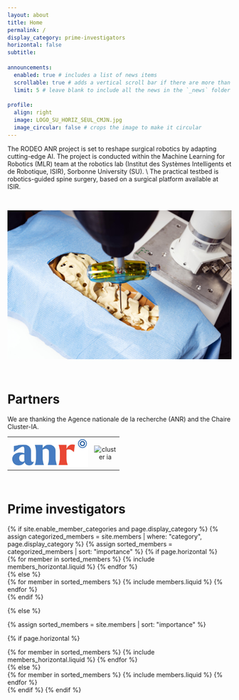 ```yaml
---
layout: about
title: Home
permalink: /
display_category: prime-investigators
horizontal: false
subtitle:

announcements:
  enabled: true # includes a list of news items
  scrollable: true # adds a vertical scroll bar if there are more than 3 news items
  limit: 5 # leave blank to include all the news in the `_news` folder

profile:
  align: right
  image: LOGO_SU_HORIZ_SEUL_CMJN.jpg
  image_circular: false # crops the image to make it circular
---
```


The RODEO ANR project is set to reshape surgical robotics by adapting cutting-edge AI. The project is conducted within the Machine Learning for Robotics (MLR) team at the robotics lab (Institut des Systèmes Intelligents et de Robotique, ISIR), Sorbonne University (SU). \\
The practical testbed is robotics-guided spine surgery, based on a surgical platform available at ISIR.

<br>

<p align="center">
  <img style="text-align: center; max-width: 100%; height: auto;" src="assets/img/CNRS_20200021_0014.jpg" alt="RODEO intro img"/>
</p>

<br>

# Partners

We are thanking the Agence nationale de la recherche (ANR) and the Chaire Cluster-IA.

<table align="center" style="width: 50%;">
  <tr>
    <td style="text-align: center;">
      <img src="assets/img/ANR-logo-2021-sigle.jpg" alt="ANR" style="max-width: 100%; height: auto;">
    </td>
    <td style="text-align: center;">
      <img src="" alt="cluster ia" style="max-width: 100%; height: auto;">
    </td>
  </tr>
</table>

<br>

# Prime investigators

<div class="members">
{% if site.enable_member_categories and page.display_category %}
  <!-- Display categorized members -->
  {% assign categorized_members = site.members | where: "category", page.display_category %}
  {% assign sorted_members = categorized_members | sort: "importance" %}
  <!-- Generate cards for each member -->
  {% if page.horizontal %}
  <div class="container">
    <div class="row row-cols-1 row-cols-md-2">
    {% for member in sorted_members %}
      {% include members_horizontal.liquid %}
    {% endfor %}
    </div>
  </div>
  {% else %}
  <div class="row row-cols-1 row-cols-md-3">
    {% for member in sorted_members %}
      {% include members.liquid %}
    {% endfor %}
  </div>
  {% endif %}

{% else %}

<!-- Display members without categories -->

{% assign sorted_members = site.members | sort: "importance" %}

  <!-- Generate cards for each member -->

{% if page.horizontal %}

  <div class="container">
    <div class="row row-cols-1 row-cols-md-2">
    {% for member in sorted_members %}
      {% include members_horizontal.liquid %}
    {% endfor %}
    </div>
  </div>
  {% else %}
  <div class="row row-cols-1 row-cols-md-3">
    {% for member in sorted_members %}
      {% include members.liquid %}
    {% endfor %}
  </div>
  {% endif %}
{% endif %}
</div>

<br>

